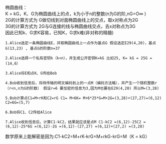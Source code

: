 椭圆曲线：   
K = kG，K、G为椭圆曲线上的点，k为小于n的整数(n为G的阶,nG=O∞ )      
2G的计算方式为 G做切线到对面椭圆曲线上的交点，取x对称点为2G   
3G的计算方式为 2G与G连接的线与椭圆曲线交点，去x对称点为3G   
因此已知k、G求K容易，已知K，G求k难(非对称的精髓)   




    1.Alice选定一条椭圆曲线E，并取椭圆曲线上一点作为基点G 假设选定E29(4,20)，基点G(13,23) , 基点G的阶数n=37

    2.Alice选择一个私有密钥k（k<n），并生成公开密钥K=kG 比如25, K= kG = 25G = (14,6）

    3.Alice将E和点K、G传给Bob

    4.Bob收到信息后，将待传输的明文编码到上的一点M（编码方法略），并产生一个随机整数r（r<n,n为G的阶数） 假设r=6 要加密的信息为3,因为M也要在E29(4,20) 所以M=(3,28)

    5.Bob计算点C1=M+rK和C2=rG C1= M+6K= M+6*25*G=M+2G=(3,28)+(27,27)=(6,12) C2=6G=(5,7)

    6.Bob将C1、C2传给Alice

    7.Alice收到信息后，计算C1-kC2，结果就应该是点M C1-kC2 =(6,12)-25C2 =(6,12)-25*6G =(6,12)-2G =(6,12)-(27,27) =(6,12)+(27,2) =(3,28)

数学原来上能解密是因为:C1-kC2=M+rK-krG=M+rkG-krG=M（K = kG）
